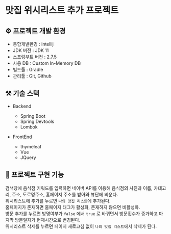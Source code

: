 # 맛집 위시리스트 추가 프로젝트

## ⚙ 프로젝트 개발 환경
- 통합개발환경 : intellij
- JDK 버전 : JDK 11
- 스프링부트 버전 : 2.7.5
- 사용 DB : Custom In-Memory DB
- 빌드툴 : Gradle
- 관리툴 : Git, Github

## ⚒ 기술 스택
- Backend
  - Spring Boot
  - Spring Devtools
  - Lombok


- FrontEnd
  - thymeleaf
  - Vue
  - JQuery

## 📜 프로젝트 구현 기능
검색창에 음식점 키워드를 입력하면 네이버 API를 이용해 음식점의 사진과 이름, 카테고리, 주소, 도로명주소, 홈페이지 주소를 받아와 뷰단에 띄운다.  
위시리스트에 추가를 누르면 `나의 맛집 리스트`에 추가된다.  
홈페이지가 존재하면 홈페이지 태그가 활성화, 존재하지 않으면 비활성화.  
방문 추가를 누르면 방명여부가 `false` 에서 `true` 로 바뀌면서 방문횟수가 증가하고 마지막 방문일자가 현재시간으로 변경된다.  
위시리스트 삭제를 누르면 페이지 새로고침 없이 `나의 맛집 리스트`에서 삭제가 된다.